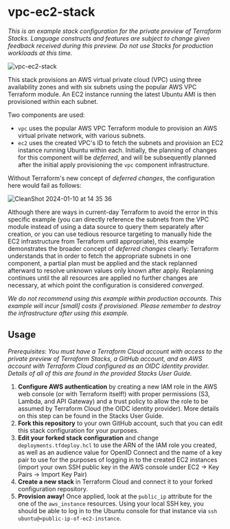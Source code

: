 # vpc-ec2-stack

_This is an example stack configuration for the private preview of Terraform Stacks. Language
constructs and features are subject to change given feedback received during this preview. Do not
use Stacks for production workloads at this time._

![vpc-ec2-stack](https://github.com/hashicorp/vpc-ec2-stack/assets/2430490/097154f9-ac54-40dc-a075-2181e1039739)

This stack provisions an AWS virtual private cloud (VPC) using three availability zones and with six
subnets using the popular AWS VPC Terraform module. An EC2 instance running the latest Ubuntu AMI is
then provisioned within each subnet. 

Two components are used:

* `vpc` uses the popular AWS VPC Terraform module to provision an AWS virtual private network, with
  various subnets.
* `ec2` uses the created VPC's ID to fetch the subnets and provision an EC2 instance running Ubuntu
  within each. Initially, the planning of changes for this component will be _deferred_, and will be
  subsequently planned after the initial apply provisioning the `vpc` component infrastructure.

Without Terraform's new concept of _deferred changes_, the configuration here would fail as follows:

![CleanShot 2024-01-10 at 14 35 36](https://github.com/hashicorp/vpc-ec2-stack/assets/2430490/78c67a81-2647-4797-949b-b191b80edeaf)

Although there are ways in current-day Terraform to avoid the error in this specific example (you
can directly reference the subnets from the VPC module instead of using a data source to query them
separately after creation, or you can use tedious resource targeting to manually hide the EC2 infrastructure
from Terraform until appropriate), this example demonstrates the broader concept of _deferred changes_
clearly: Terraform understands that in order to fetch the appropriate subnets in one component, a
partial plan must be applied and the stack replanned afterward to resolve unknown values only known
after apply. Replanning continues until the all resources are applied no further changes are
necessary, at which point the configuration is considered _converged_.

_We do not recommend using this example within production accounts. This example will incur [small]
costs if provisioned. Please remember to destroy the infrastructure after using this example._

## Usage

_Prerequisites: You must have a Terraform Cloud account with access to the private preview of
Terraform Stacks, a GitHub account, and an AWS account with Terraform Cloud configured as an OIDC
identity provider. Details of all of this are found in the provided Stacks User Guide._

1. **Configure AWS authentication** by creating a new IAM role in the AWS web console (or with
   Terraform itself!) with proper permissions (S3, Lambda, and API Gateway) and a trust policy to
   allow the role to be assumed by Terraform Cloud (the OIDC identity provider). More details on this
   step can be found in the Stacks User Guide.
2. **Fork this repository** to your own GitHub account, such that you can edit this stack configuration
   for your purposes.
3. **Edit your forked stack configuration** and change `deployments.tfdeploy.hcl` to use the ARN of the
   IAM role you created, as well as an audience value for OpenID Connect and the name of a key pair
   to use for the purposes of logging in to the created EC2 instances (import your own SSH public
   key in the AWS console under EC2 -> Key Pairs -> Import Key Pair)
4. **Create a new stack** in Terraform Cloud and connect it to your forked configuration repository.
5. **Provision away!** Once applied, look at the `public_ip` attribute for the
   one of the `aws_instance` resources. Using your local SSH key, you should be able to log in to
   the Ubuntu console for that instance via `ssh ubuntu@<public-ip-of-ec2-instance`.
